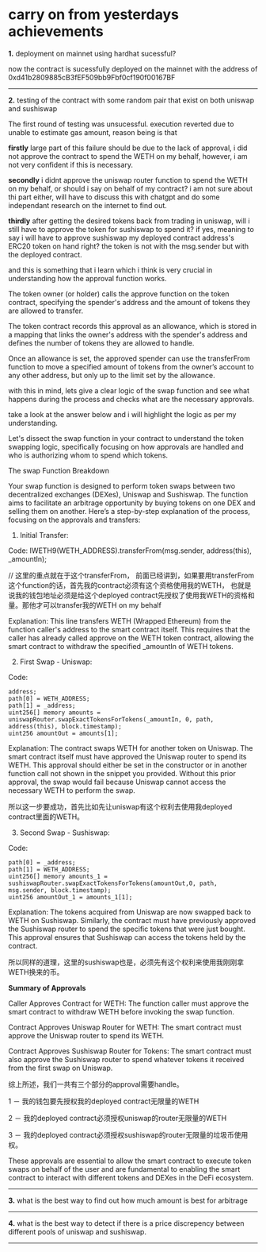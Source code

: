 # carry on from yesterdays achievements


__1.__ deployment on mainnet using hardhat sucessful?


now the contract is sucessfully deployed on the mainnet with the address of 0xd41b2809885cB3fEF509bb9Fbf0cf190f00167BF


---------------------------------------------------------------------------------------------------------------------


__2.__ testing of the contract with some random pair that exist on both uniswap and sushiswap

The first round of testing was unsucessful. execution reverted due to unable to estimate gas amount, reason being is that



__firstly__ large part of this failure should be due to the lack of approval, 
i did not approve the contract to spend the WETH on my behalf, however, i am not very confident if this is necessary.



__secondly__ i didnt approve the uniswap router function to spend the WETH on my behalf, or should i say on behalf of my contract? i am not sure about thi part either, will have to discuss this with chatgpt and do some independant research on the internet to find out. 



__thirdly__ after getting the desired tokens back from trading in uniswap, will i still have to approve the token for sushiswap to spend it? if yes, meaning to say i will have to approve sushiswap my deployed contract address's ERC20 token on hand right? the token is not with the msg.sender but with the deployed contract. 
 


and this is something that i learn which i think is very crucial in understanding how the approval function works.

The token owner (or holder) calls the approve function on the token contract, specifying the spender's address and the amount of tokens they are allowed to transfer.

The token contract records this approval as an allowance, which is stored in a mapping that links the owner's address with the spender's address and defines the number of tokens they are allowed to handle.

Once an allowance is set, the approved spender can use the transferFrom function to move a specified amount of tokens from the owner’s account to any other address, but only up to the limit set by the allowance.


with this in mind, lets give a clear logic of the swap function and see what happens during the process and checks what are the necessary approvals.


take a look at the answer below and i will highlight the logic as per my understanding. 


Let's dissect the swap function in your contract to understand the token swapping logic, specifically focusing on how approvals are handled and who is authorizing whom to spend which tokens.

The swap Function Breakdown

Your swap function is designed to perform token swaps between two decentralized exchanges (DEXes), Uniswap and Sushiswap. The function aims to facilitate an arbitrage opportunity by buying tokens on one DEX and selling them on another. Here’s a step-by-step explanation of the process, focusing on the approvals and transfers:

1. Initial Transfer:

Code: IWETH9(WETH_ADDRESS).transferFrom(msg.sender, address(this), _amountIn); 


// 这里的重点就在于这个transferFrom， 前面已经讲到，如果要用transferFrom这个function的话，首先我的contract必须有这个资格使用我的WETH， 也就是说我的钱包地址必须是给这个deployed contract先授权了使用我WETH的资格和量。那他才可以transfer我的WETH on my behalf

Explanation: This line transfers WETH (Wrapped Ethereum) from the function caller's address to the smart contract itself. This requires that the caller has already called approve on the WETH token contract, allowing the smart contract to withdraw the specified _amountIn of WETH tokens.



2. First Swap - Uniswap:



Code:


```solidity
address;
path[0] = WETH_ADDRESS;
path[1] = _address;
uint256[] memory amounts = uniswapRouter.swapExactTokensForTokens(_amountIn, 0, path, address(this), block.timestamp);
uint256 amountOut = amounts[1];
```



Explanation: The contract swaps WETH for another token on Uniswap. The smart contract itself must have approved the Uniswap router to spend its WETH. This approval should either be set in the constructor or in another function call not shown in the snippet you provided. Without this prior approval, the swap would fail because Uniswap cannot access the necessary WETH to perform the swap.



所以这一步要成功，首先比如先让uniswap有这个权利去使用我deployed contract里面的WETH。



3. Second Swap - Sushiswap:

Code:
```solidity 
path[0] = _address;
path[1] = WETH_ADDRESS;
uint256[] memory amounts_1 = sushiswapRouter.swapExactTokensForTokens(amountOut,0, path, msg.sender, block.timestamp);
uint256 amountOut_1 = amounts_1[1];
```


Explanation: The tokens acquired from Uniswap are now swapped back to WETH on Sushiswap. Similarly, the contract must have previously approved the Sushiswap router to spend the specific tokens that were just bought. This approval ensures that Sushiswap can access the tokens held by the contract.



所以同样的道理，这里的sushiswap也是，必须先有这个权利来使用我刚刚拿WETH换来的币。




__Summary of Approvals__

Caller Approves Contract for WETH: The function caller must approve the smart contract to withdraw WETH before invoking the swap function.



Contract Approves Uniswap Router for WETH: The smart contract must approve the Uniswap router to spend its WETH.



Contract Approves Sushiswap Router for Tokens: The smart contract must also approve the Sushiswap router to spend whatever tokens it received from the first swap on Uniswap.



综上所述，我们一共有三个部分的approval需要handle。



1 － 我的钱包要先授权我的deployed contract无限量的WETH



2 － 我的deployed contract必须授权uniswap的router无限量的WETH



3 － 我的deployed contract必须授权sushiswap的router无限量的垃圾币使用权。



These approvals are essential to allow the smart contract to execute token swaps on behalf of the user and are fundamental to enabling the smart contract to interact with different tokens and DEXes in the DeFi ecosystem.



---------------------------------------------------------------------------------------------------------------------



__3.__ what is the best way to find out how much amount is best for arbitrage


---------------------------------------------------------------------------------------------------------------------


__4.__ what is the best way to detect if there is a price discrepency between different pools of uniswap and sushiswap.


---------------------------------------------------------------------------------------------------------------------

